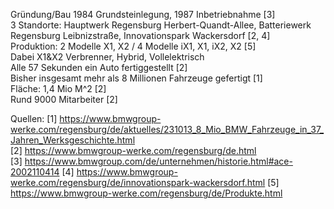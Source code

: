 Gründung/Bau 1984 Grundsteinlegung, 1987 Inbetriebnahme [3]  
3 Standorte: Hauptwerk Regensburg Herbert-Quandt-Allee, Batteriewerk Regensburg Leibnizstraße, Innovationspark Wackersdorf [2, 4]  
Produktion: 2 Modelle X1, X2 / 4 Modelle iX1, X1, iX2, X2 [5]  
Dabei X1&X2 Verbrenner, Hybrid, Vollelektrisch  
Alle 57 Sekunden ein Auto fertiggestellt [2]  
Bisher insgesamt mehr als 8 Millionen Fahrzeuge gefertigt [1]  
Fläche: 1,4 Mio M^2 [2]  
Rund 9000 Mitarbeiter [2]  

Quellen:
[1] https://www.bmwgroup-werke.com/regensburg/de/aktuelles/231013_8_Mio_BMW_Fahrzeuge_in_37_Jahren_Werksgeschichte.html  
[2] https://www.bmwgroup-werke.com/regensburg/de.html  
[3] https://www.bmwgroup.com/de/unternehmen/historie.html#ace-2002110414
[4] https://www.bmwgroup-werke.com/regensburg/de/innovationspark-wackersdorf.html
[5] https://www.bmwgroup-werke.com/regensburg/de/Produkte.html